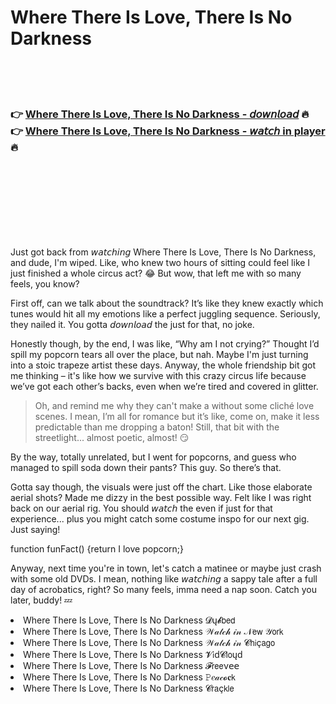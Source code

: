 <h1>Where There Is Love, There Is No Darkness</h1>

<br><br><br>

<h3>👉 <a href="https://Aarons-privanopam1978.github.io/mmjuogxizc/">Where There Is Love, There Is No Darkness - 𝘥𝘰𝘸𝘯𝘭𝘰𝘢𝘥</a> 🔥<br>
👉 <a href="https://Aarons-privanopam1978.github.io/mmjuogxizc/">Where There Is Love, There Is No Darkness - 𝘸𝘢𝘵𝘤𝘩 in player</a> 🔥
</h3>



<br><br><br><br><br><br><br>


Just got back from 𝘸𝘢𝘵𝘤𝘩𝘪𝘯𝘨 Where There Is Love, There Is No Darkness, and dude, I'm wiped. Like, who knew two hours of sitting could feel like I just finished a whole circus act? 😂 But wow, that   left me with so many feels, you know?

First off, can we talk about the soundtrack? It’s like they knew exactly which tunes would hit all my emotions like a perfect juggling sequence. Seriously, they nailed it. You gotta 𝘥𝘰𝘸𝘯𝘭𝘰𝘢𝘥 the   just for that, no joke.

Honestly though, by the end, I was like, “Why am I not crying?” Thought I’d spill my popcorn tears all over the place, but nah. Maybe I'm just turning into a stoic trapeze artist these days. Anyway, the whole friendship bit got me thinking – it's like how we survive with this crazy circus life because we’ve got each other’s backs, even when we’re tired and covered in glitter.

> Oh, and remind me why they can't make a   without some cliché love scenes. I mean, I’m all for romance but it’s like, come on, make it less predictable than me dropping a baton! Still, that bit with the streetlight... almost poetic, almost! 😏 

By the way, totally unrelated, but I went for popcorns, and guess who managed to spill soda down their pants? This guy. So there’s that.

Gotta say though, the visuals were just off the chart. Like those elaborate aerial shots? Made me dizzy in the best possible way. Felt like I was right back on our aerial rig. You should 𝘸𝘢𝘵𝘤𝘩 the   even if just for that experience... plus you might catch some costume inspo for our next gig. Just saying!

function funFact() {return I love popcorn;}
  
Anyway, next time you're in town, let's catch a matinee or maybe just crash with some old DVDs. I mean, nothing like 𝘸𝘢𝘵𝘤𝘩𝘪𝘯𝘨 a sappy tale after a full day of acrobatics, right? So many feels, imma need a nap soon. Catch you later, buddy! 💤

<li>Where There Is Love, There Is No Darkness 𝓓ų𝓫𝖻𝖾𝖽</li>
<li>Where There Is Love, There Is No Darkness 𝒲𝒶𝓉𝒸𝒽 𝒾𝓃 𝒩𝖾𝗐 𝒴𝗈𝗋𝗄</li>
<li>Where There Is Love, There Is No Darkness 𝒲𝒶𝓉𝒸𝒽 𝒾𝓃 𝓒𝗁𝗂ç𝖺𝗀𝗈</li>
<li>Where There Is Love, There Is No Darkness 𝓥𝗂ԁ𝓒𝗅𝗈ųԁ</li>
<li>Where There Is Love, There Is No Darkness 𝓕𝗋𝖾𝖾ν𝖾𝖾</li>
<li>Where There Is Love, There Is No Darkness 𝙿𝑒𝒶𝒸𝓸𝐜𝗄</li>
<li>Where There Is Love, There Is No Darkness 𝓒𝗋𝖺ç𝗄𝗅𝖾</li>
